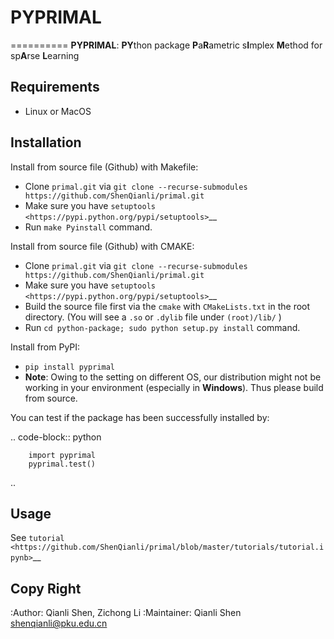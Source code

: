 # PYPRIMAL
==========
**PYPRIMAL**: **PY**thon package **P**a**R**ametric s**I**mplex **M**ethod for sp**A**rse **L**earning


Requirements
------------

- Linux or MacOS


Installation
------------

Install from source file (Github) with Makefile:

- Clone ``primal.git`` via ``git clone --recurse-submodules https://github.com/ShenQianli/primal.git``
- Make sure you have `setuptools <https://pypi.python.org/pypi/setuptools>`__  
- Run ``make Pyinstall`` command.


Install from source file (Github) with CMAKE:

- Clone ``primal.git`` via ``git clone --recurse-submodules https://github.com/ShenQianli/primal.git``
- Make sure you have `setuptools <https://pypi.python.org/pypi/setuptools>`__
- Build the source file first via the ``cmake`` with ``CMakeLists.txt`` in the root directory. (You will see a ``.so`` or ``.dylib`` file under ``(root)/lib/`` )
- Run ``cd python-package; sudo python setup.py install`` command.


Install from PyPI:

- ``pip install pyprimal``
- **Note**: Owing to the setting on different OS, our distribution might not be working in your environment (especially in **Windows**). Thus please build from source.

You can test if the package has been successfully installed by:

.. code-block:: python

        import pyprimal
        pyprimal.test()

..

Usage
-----

See `tutorial <https://github.com/ShenQianli/primal/blob/master/tutorials/tutorial.ipynb>`__


Copy Right
----------

:Author: Qianli Shen, Zichong Li
:Maintainer: Qianli Shen <shenqianli@pku.edu.cn>
